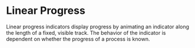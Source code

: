 # Linear Progress

Linear progress indicators display progress by animating an indicator along the length of a fixed, visible track. The behavior of the indicator is dependent on whether the progress of a process is known.
